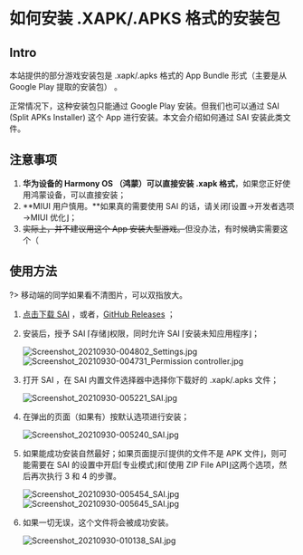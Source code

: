 # 如何安装 .XAPK/.APKS 格式的安装包

## Intro

本站提供的部分游戏安装包是 .xapk/.apks 格式的 App Bundle 形式（主要是从 Google Play 提取的安装包） 。

正常情况下，这种安装包只能通过 Google Play 安装。但我们也可以通过 SAI (Split APKs Installer) 这个 App 进行安装。本文会介绍如何通过 SAI 安装此类文件。

## 注意事项

1. **华为设备的 Harmony OS （鸿蒙）可以直接安装 .xapk 格式**，如果您正好使用鸿蒙设备，可以直接安装；
2. **MIUI 用户慎用。**如果真的需要使用 SAI 的话，请关闭⌈设置→开发者选项→MIUI 优化⌋；
3. ~~实际上，并不建议用这个 App 安装大型游戏。~~但没办法，有时候确实需要这个（

## 使用方法

?> 移动端的同学如果看不清图片，可以双指放大。

1. [点击下载 SAI](https://liusw.rytsu.org/SAI-4.5.apk) ，或者，[GitHub Releases](https://github.com/Aefyr/SAI/releases) ；

2. 安装后，授予 SAI ⌈存储⌋权限，同时允许 SAI ⌈安装未知应用程序⌋；

   <img fancy="yep" src="https://i.loli.net/2021/09/30/Lq18HV6M9g2pXny.jpg" alt="Screenshot_20210930-004802_Settings.jpg" />
   <img fancy="yep" src="https://i.loli.net/2021/09/30/vknNwfyLrt27BAp.jpg" alt="Screenshot_20210930-004731_Permission controller.jpg" />

3. 打开 SAI ，在 SAI 内置文件选择器中选择你下载好的  .xapk/.apks 文件；

   <img fancy="yep" src="https://i.loli.net/2021/09/30/DXLJEoN7Ty9eMpI.jpg" alt="Screenshot_20210930-005221_SAI.jpg" />
   
4. 在弹出的页面（如果有）按默认选项进行安装；

   <img fancy="yep" src="https://i.loli.net/2021/09/30/QDUHaFEJx2nNcv3.jpg" alt="Screenshot_20210930-005240_SAI.jpg" />

5. 如果能成功安装自然最好；如果页面提示⌈提供的文件不是 APK 文件⌋，则可能需要在 SAI 的设置中开启⌈专业模式⌋和⌈使用 ZIP File API⌋这两个选项，然后再次执行 3 和 4 的步骤。

   <img fancy="yep" src="https://i.loli.net/2021/09/30/GXpENBk3z9THgno.jpg" alt="Screenshot_20210930-005454_SAI.jpg" />
   <img fancy="yep" src="https://i.loli.net/2021/09/30/SROrBgULKCa7ih4.jpg" alt="Screenshot_20210930-005645_SAI.jpg" />

6. 如果一切无误，这个文件将会被成功安装。

   <img fancy="yep" src="https://i.loli.net/2021/09/30/2MFiNJyXSdghBoL.jpg" alt="Screenshot_20210930-010138_SAI.jpg" />
   
   
